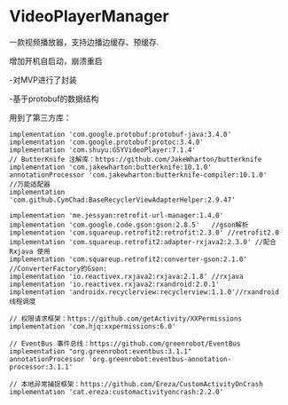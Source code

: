 # VideoPlayerManager
一款视频播放器，支持边播边缓存、预缓存. 

增加开机自启动，崩溃重启

-对MVP进行了封装 

-基于protobuf的数据结构




   
   
   用到了第三方库：
   
    implementation 'com.google.protobuf:protobuf-java:3.4.0'
    implementation 'com.google.protobuf:protoc:3.4.0'
    implementation 'com.shuyu:GSYVideoPlayer:7.1.4'
    // ButterKnife 注解库：https://github.com/JakeWharton/butterknife
    implementation 'com.jakewharton:butterknife:10.1.0'
    annotationProcessor 'com.jakewharton:butterknife-compiler:10.1.0'
    //万能适配器
    implementation 'com.github.CymChad:BaseRecyclerViewAdapterHelper:2.9.47'

    implementation 'me.jessyan:retrofit-url-manager:1.4.0'
    implementation 'com.google.code.gson:gson:2.8.5'   //gson解析
    implementation 'com.squareup.retrofit2:retrofit:2.3.0' //retrofit2.0
    implementation 'com.squareup.retrofit2:adapter-rxjava2:2.3.0' //配合Rxjava 使用
    implementation 'com.squareup.retrofit2:converter-gson:2.1.0' //ConverterFactory的Gson:
    implementation 'io.reactivex.rxjava2:rxjava:2.1.8' //rxjava
    implementation 'io.reactivex.rxjava2:rxandroid:2.0.1'
    implementation 'androidx.recyclerview:recyclerview:1.1.0'//rxandroid 线程调度

    // 权限请求框架：https://github.com/getActivity/XXPermissions
    implementation 'com.hjq:xxpermissions:6.0'

    // EventBus 事件总线：https://github.com/greenrobot/EventBus
    implementation "org.greenrobot:eventbus:3.1.1"
    annotationProcessor 'org.greenrobot:eventbus-annotation-processor:3.1.1'

    // 本地异常捕捉框架：https://github.com/Ereza/CustomActivityOnCrash
    implementation 'cat.ereza:customactivityoncrash:2.2.0'
